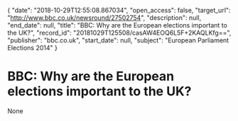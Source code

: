{
  "date": "2018-10-29T12:55:08.867034", 
  "open_access": false, 
  "target_url": "http://www.bbc.co.uk/newsround/27502754", 
  "description": null, 
  "end_date": null, 
  "title": "BBC:  Why are the European elections important to the UK?", 
  "record_id": "20181029T125508/casAW4EOQ6L5F+2KAQLKfg==", 
  "publisher": "bbc.co.uk", 
  "start_date": null, 
  "subject": "European Parliament Elections 2014"
}

# BBC:  Why are the European elections important to the UK?

None